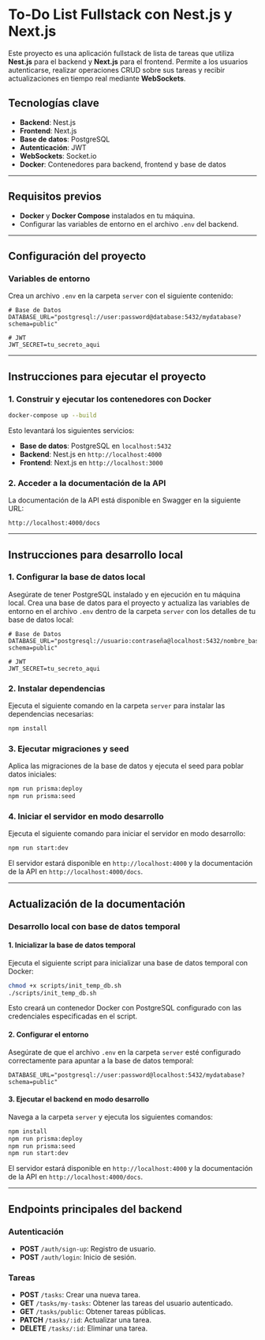 # To-Do List Fullstack con Nest.js y Next.js

Este proyecto es una aplicación fullstack de lista de tareas que utiliza **Nest.js** para el backend y **Next.js** para el frontend. Permite a los usuarios autenticarse, realizar operaciones CRUD sobre sus tareas y recibir actualizaciones en tiempo real mediante **WebSockets**.

## Tecnologías clave

- **Backend**: Nest.js
- **Frontend**: Next.js
- **Base de datos**: PostgreSQL
- **Autenticación**: JWT
- **WebSockets**: Socket.io
- **Docker**: Contenedores para backend, frontend y base de datos

---

## Requisitos previos

- **Docker** y **Docker Compose** instalados en tu máquina.
- Configurar las variables de entorno en el archivo `.env` del backend.

---

## Configuración del proyecto

### Variables de entorno

Crea un archivo `.env` en la carpeta `server` con el siguiente contenido:

```env
# Base de Datos
DATABASE_URL="postgresql://user:password@database:5432/mydatabase?schema=public"

# JWT
JWT_SECRET=tu_secreto_aqui
```

---

## Instrucciones para ejecutar el proyecto

### 1. Construir y ejecutar los contenedores con Docker

```bash
docker-compose up --build
```

Esto levantará los siguientes servicios:

- **Base de datos**: PostgreSQL en `localhost:5432`
- **Backend**: Nest.js en `http://localhost:4000`
- **Frontend**: Next.js en `http://localhost:3000`

### 2. Acceder a la documentación de la API

La documentación de la API está disponible en Swagger en la siguiente URL:

```
http://localhost:4000/docs
```

---

## Instrucciones para desarrollo local

### 1. Configurar la base de datos local

Asegúrate de tener PostgreSQL instalado y en ejecución en tu máquina local. Crea una base de datos para el proyecto y actualiza las variables de entorno en el archivo `.env` dentro de la carpeta `server` con los detalles de tu base de datos local:

```env
# Base de Datos
DATABASE_URL="postgresql://usuario:contraseña@localhost:5432/nombre_base_datos?schema=public"

# JWT
JWT_SECRET=tu_secreto_aqui
```

### 2. Instalar dependencias

Ejecuta el siguiente comando en la carpeta `server` para instalar las dependencias necesarias:

```bash
npm install
```

### 3. Ejecutar migraciones y seed

Aplica las migraciones de la base de datos y ejecuta el seed para poblar datos iniciales:

```bash
npm run prisma:deploy
npm run prisma:seed
```

### 4. Iniciar el servidor en modo desarrollo

Ejecuta el siguiente comando para iniciar el servidor en modo desarrollo:

```bash
npm run start:dev
```

El servidor estará disponible en `http://localhost:4000` y la documentación de la API en `http://localhost:4000/docs`.

---

## Actualización de la documentación

### Desarrollo local con base de datos temporal

#### 1. Inicializar la base de datos temporal

Ejecuta el siguiente script para inicializar una base de datos temporal con Docker:

```bash
chmod +x scripts/init_temp_db.sh
./scripts/init_temp_db.sh
```

Esto creará un contenedor Docker con PostgreSQL configurado con las credenciales especificadas en el script.

#### 2. Configurar el entorno

Asegúrate de que el archivo `.env` en la carpeta `server` esté configurado correctamente para apuntar a la base de datos temporal:

```env
DATABASE_URL="postgresql://user:password@localhost:5432/mydatabase?schema=public"
```

#### 3. Ejecutar el backend en modo desarrollo

Navega a la carpeta `server` y ejecuta los siguientes comandos:

```bash
npm install
npm run prisma:deploy
npm run prisma:seed
npm run start:dev
```

El servidor estará disponible en `http://localhost:4000` y la documentación de la API en `http://localhost:4000/docs`.

---

## Endpoints principales del backend

### Autenticación

- **POST** `/auth/sign-up`: Registro de usuario.
- **POST** `/auth/login`: Inicio de sesión.

### Tareas

- **POST** `/tasks`: Crear una nueva tarea.
- **GET** `/tasks/my-tasks`: Obtener las tareas del usuario autenticado.
- **GET** `/tasks/public`: Obtener tareas públicas.
- **PATCH** `/tasks/:id`: Actualizar una tarea.
- **DELETE** `/tasks/:id`: Eliminar una tarea.
